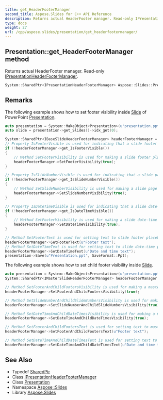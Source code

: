 ```yaml
---
title: get_HeaderFooterManager
second_title: Aspose.Slides for C++ API Reference
description: Returns actual HeaderFooter manager. Read-only IPresentationHeaderFooterManager.
type: docs
weight: 27
url: /cpp/aspose.slides/presentation/get_headerfootermanager/
---
```

## Presentation::get_HeaderFooterManager method


Returns actual HeaderFooter manager. Read-only [IPresentationHeaderFooterManager](../../ipresentationheaderfootermanager/).

```cpp
System::SharedPtr<IPresentationHeaderFooterManager> Aspose::Slides::Presentation::get_HeaderFooterManager() override
```

## Remarks


The following example shows how to set footer visibility inside [Slide](../../slide/) of PowerPoint [Presentation](../). 
```cpp
auto presentation = System::MakeObject<Presentation>(u"presentation.ppt");
auto slide = presentation->get_Slides()->idx_get(0);

System::SharedPtr<IBaseSlideHeaderFooterManager> headerFooterManager = slide->get_HeaderFooterManager();
// Property IsFooterVisible is used for indicating that a slide footer placeholder is not present.
if (!headerFooterManager->get_IsFooterVisible())
{
    // Method SetFooterVisibility is used for making a slide footer placeholder visible.
    headerFooterManager->SetFooterVisibility(true);
}

// Property IsSlideNumberVisible is used for indicating that a slide page number placeholder is not present.
if (!headerFooterManager->get_IsSlideNumberVisible())
{
    // Method SetSlideNumberVisibility is used for making a slide page number placeholder visible.
    headerFooterManager->SetSlideNumberVisibility(true);
}

// Property IsDateTimeVisible is used for indicating that a slide date-time placeholder is not present.
if (!headerFooterManager->get_IsDateTimeVisible())
{
    // Method SetFooterVisibility is used for making a slide date-time placeholder visible.
    headerFooterManager->SetDateTimeVisibility(true);
}

// Method SetFooterText is used for setting text to slide footer placeholder.
headerFooterManager->SetFooterText(u"Footer text");
// Method SetDateTimeText is used for setting text to slide date-time placeholder.
headerFooterManager->SetDateTimeText(u"Date and time text");
presentation->Save(u"Presentation.ppt", SaveFormat::Ppt);
```
 The following example shows how to set child footer visibility inside [Slide](../../slide/). 
```cpp
auto presentation = System::MakeObject<Presentation>(u"presentation.ppt");
System::SharedPtr<IMasterSlideHeaderFooterManager> headerFooterManager = presentation->get_Masters()->idx_get(0)->get_HeaderFooterManager();

// Method SetFooterAndChildFootersVisibility is used for making a master slide and all child footer placeholders visible.
headerFooterManager->SetFooterAndChildFootersVisibility(true);

// Method SetSlideNumberAndChildSlideNumbersVisibility is used for making a master slide and all child page number placeholders visible.
headerFooterManager->SetSlideNumberAndChildSlideNumbersVisibility(true);

// Method SetDateTimeAndChildDateTimesVisibility is used for making a master slide and all child date-time placeholders visible.
headerFooterManager->SetDateTimeAndChildDateTimesVisibility(true);

// Method SetFooterAndChildFootersText is used for setting text to master slide and all child footer placeholders.
headerFooterManager->SetFooterAndChildFootersText(u"Footer text");

// Method SetDateTimeAndChildDateTimesText is used for setting text to master slide and all child date-time placeholders.
headerFooterManager->SetDateTimeAndChildDateTimesText(u"Date and time text");
```

## See Also

* Typedef [SharedPtr](../../../system/sharedptr/)
* Class [IPresentationHeaderFooterManager](../../ipresentationheaderfootermanager/)
* Class [Presentation](../)
* Namespace [Aspose::Slides](../../)
* Library [Aspose.Slides](../../../)
